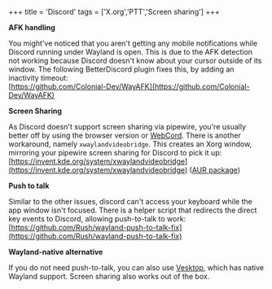 +++
title = 'Discord'
tags = ['X.org','PTT','Screen sharing']
+++

**AFK handling**

You might've noticed that you aren't getting any mobile notifications while Discord running under Wayland is open. This is due to the AFK detection not working because Discord doesn't know about your cursor outside of its window. The following BetterDiscord plugin fixes this, by adding an inactivity timeout:  
[https://github.com/Colonial-Dev/WayAFK](https://github.com/Colonial-Dev/WayAFK)

**Screen Sharing**

As Discord doesn't support screen sharing via pipewire, you're usually better off by using the browser version or [WebCord](https://github.com/SpacingBat3/WebCord). There is another workaround, namely `xwaylandvideobridge`. This creates an Xorg window, mirroring your pipewire screen sharing for Discord to pick it up:  
[https://invent.kde.org/system/xwaylandvideobridge](https://invent.kde.org/system/xwaylandvideobridge) ([AUR package](https://archlinux.org/packages/extra/x86_64/xwaylandvideobridge/))

**Push to talk**

Similar to the other issues, discord can't access your keyboard while the app window isn't focused. There is a helper script that redirects the direct key events to Discord, allowing push-to-talk to work:  
[https://github.com/Rush/wayland-push-to-talk-fix](https://github.com/Rush/wayland-push-to-talk-fix)

**Wayland-native alternative**

If you do not need push-to-talk, you can also use [Vesktop](https://github.com/Vencord/Vesktop), which has native Wayland support. Screen sharing also works out of the box.
